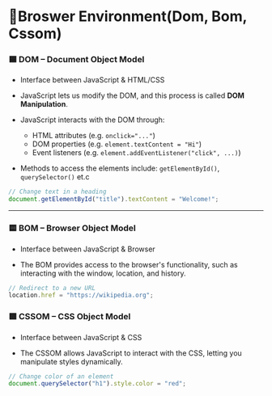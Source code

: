 # 🚀Broswer Environment(Dom, Bom, Cssom)

### 🟦 DOM – Document Object Model

- Interface between JavaScript & HTML/CSS

- JavaScript lets us modify the DOM, and this process is called **DOM Manipulation**.

- JavaScript interacts with the DOM through:
    * HTML attributes (e.g. `onclick="..."`)
    * DOM properties (e.g. `element.textContent = "Hi"`)
    * Event listeners (e.g. `element.addEventListener("click", ...)`)

- Methods to access the elements include: `getElementById()`, `querySelector()` et.c

```js
// Change text in a heading
document.getElementById("title").textContent = "Welcome!";
```

---

### 🟨 BOM – Browser Object Model

- Interface between JavaScript & Browser

- The BOM provides access to the browser's functionality, such as interacting with the window, location, and history.

```js
// Redirect to a new URL
location.href = "https://wikipedia.org";
```

### 🟩 CSSOM – CSS Object Model

-  Interface between JavaScript & CSS

- The CSSOM allows JavaScript to interact with the CSS, letting you manipulate styles dynamically.

```js
// Change color of an element
document.querySelector("h1").style.color = "red";
```